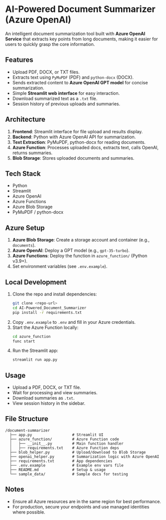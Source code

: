 # AI-Powered Document Summarizer (Azure OpenAI)

An intelligent document summarization tool built with **Azure OpenAI Service** that extracts key points from long documents, making it easier for users to quickly grasp the core information.

## Features
- Upload PDF, DOCX, or TXT files.
- Extracts text using `PyMuPDF` (PDF) and `python-docx` (DOCX).
- Sends extracted content to **Azure OpenAI GPT model** for concise summarization.
- Simple **Streamlit web interface** for easy interaction.
- Download summarized text as a `.txt` file.
- Session history of previous uploads and summaries.

## Architecture
1. **Frontend**: Streamlit interface for file upload and results display.
2. **Backend**: Python with Azure OpenAI API for summarization.
3. **Text Extraction**: PyMuPDF, python-docx for reading documents.
4. **Azure Function**: Processes uploaded docs, extracts text, calls OpenAI, returns summaries.
5. **Blob Storage**: Stores uploaded documents and summaries.

## Tech Stack
- Python
- Streamlit
- Azure OpenAI
- Azure Functions
- Azure Blob Storage
- PyMuPDF / python-docx

## Azure Setup
1. **Azure Blob Storage**: Create a storage account and container (e.g., `documents`).
2. **Azure OpenAI**: Deploy a GPT model (e.g., `gpt-35-turbo`).
3. **Azure Functions**: Deploy the function in `azure_function/` (Python v3.9+).
4. Set environment variables (see `.env.example`).

## Local Development
1. Clone the repo and install dependencies:
   ```bash
   git clone <repo-url>
   cd AI-Powered_Document_Summarizer
   pip install -r requirements.txt
   ```
2. Copy `.env.example` to `.env` and fill in your Azure credentials.
3. Start the Azure Function locally:
   ```bash
   cd azure_function
   func start
   ```
4. Run the Streamlit app:
   ```bash
   streamlit run app.py
   ```

## Usage
- Upload a PDF, DOCX, or TXT file.
- Wait for processing and view summaries.
- Download summaries as `.txt`.
- View session history in the sidebar.

## File Structure
```
/document-summarizer
  ├── app.py                  # Streamlit UI  
  ├── azure_function/         # Azure Function code  
  │   ├── __init__.py         # Main function handler  
  │   ├── requirements.txt    # Azure Function deps  
  ├── blob_helper.py          # Upload/download to Blob Storage  
  ├── openai_helper.py        # Summarization logic with Azure OpenAI  
  ├── requirements.txt        # App dependencies  
  ├── .env.example            # Example env vars file  
  ├── README.md               # Setup & usage  
  └── sample_data/            # Sample docs for testing  
```

## Notes
- Ensure all Azure resources are in the same region for best performance.
- For production, secure your endpoints and use managed identities where possible.
